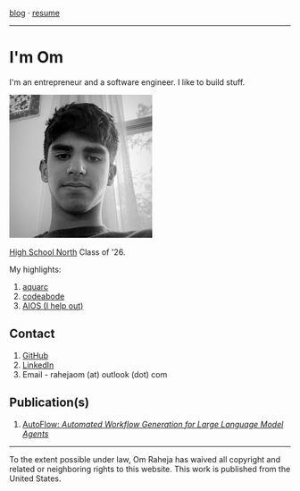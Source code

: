 <a href="blog/index.html">blog</a> &middot; <a href="use/Om-Raheja-Resume.pdf">resume</a>

---
# I'm Om

I'm an entrepreneur and a software engineer. I like to build stuff. 

[![omraheja](use/omraheja.jpg)](https://omraheja.me)

[High School North](https://www.west-windsor-plainsboro.k12.nj.us/schools/high_school_north) Class of '26.

My highlights:

1. [aquarc](https://aquarc.org)
2. [codeabode](https://codeabode.co)
3. [AIOS (I help out)](https://aios.foundation)

## Contact

1. [GitHub](https://github.com/om-raheja)
2. [LinkedIn](https://www.linkedin.com/in/om-raheja-91a26b314/)
3. Email - rahejaom (at) outlook (dot) com

## Publication(s)

1. [AutoFlow: *Automated Workflow Generation for Large Language Model Agents*](https://arxiv.org/abs/2407.12821)

---
To the extent possible under law, Om Raheja has waived all copyright and related or neighboring rights to this website. This work is published from the United States.
